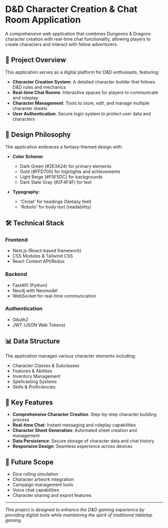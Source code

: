 # D&D Character Creation & Chat Room Application

A comprehensive web application that combines Dungeons & Dragons character creation with real-time chat functionality, allowing players to create characters and interact with fellow adventurers.

## 🎲 Project Overview

This application serves as a digital platform for D&D enthusiasts, featuring:

- **Character Creation System**: A detailed character builder that follows D&D rules and mechanics
- **Real-time Chat Rooms**: Interactive spaces for players to communicate and roleplay
- **Character Management**: Tools to store, edit, and manage multiple character sheets
- **User Authentication**: Secure login system to protect user data and characters

## 🎨 Design Philosophy

The application embraces a fantasy-themed design with:

- **Color Scheme**: 
  - Dark Green (#2E3A24) for primary elements
  - Gold (#FFD700) for highlights and achievements
  - Light Beige (#F5F5DC) for backgrounds
  - Dark Slate Gray (#2F4F4F) for text

- **Typography**:
  - 'Cinzel' for headings (fantasy feel)
  - 'Roboto' for body text (readability)

## 🛠 Technical Stack

### Frontend
- Next.js (React-based framework)
- CSS Modules & Tailwind CSS
- React Context API/Redux

### Backend
- FastAPI (Python)
- Neo4j with Neomodel
- WebSocket for real-time communication

### Authentication
- OAuth2
- JWT (JSON Web Tokens)

## 📊 Data Structure

The application manages various character elements including:

- Character Classes & Subclasses
- Features & Abilities
- Inventory Management
- Spellcasting Systems
- Skills & Proficiencies

## 🎯 Key Features

- **Comprehensive Character Creation**: Step-by-step character building process
- **Real-time Chat**: Instant messaging and roleplay capabilities
- **Character Sheet Generation**: Automated sheet creation and management
- **Data Persistence**: Secure storage of character data and chat history
- **Responsive Design**: Seamless experience across devices

## 🔮 Future Scope

- Dice rolling simulation
- Character artwork integration
- Campaign management tools
- Voice chat capabilities
- Character sharing and export features

---

*This project is designed to enhance the D&D gaming experience by providing digital tools while maintaining the spirit of traditional tabletop gaming.*

